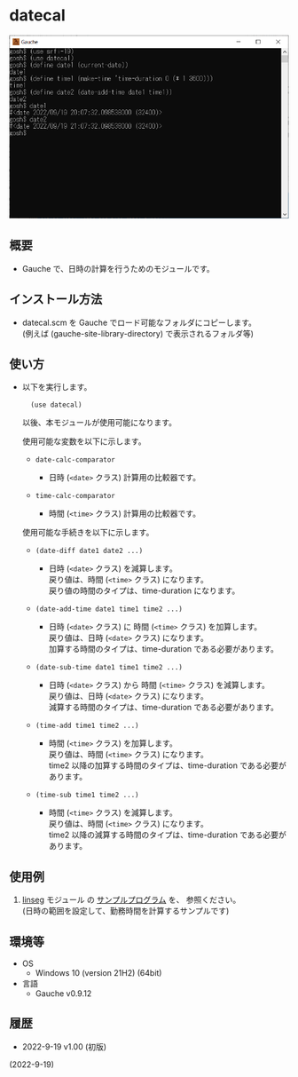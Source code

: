 # datecal

![image](image.png)

## 概要
- Gauche で、日時の計算を行うためのモジュールです。


## インストール方法
- datecal.scm を Gauche でロード可能なフォルダにコピーします。  
  (例えば (gauche-site-library-directory) で表示されるフォルダ等)


## 使い方
- 以下を実行します。
  ```
    (use datecal)
  ```
  以後、本モジュールが使用可能になります。

  使用可能な変数を以下に示します。
  - `date-calc-comparator`
    - 日時 (`<date>` クラス) 計算用の比較器です。

  - `time-calc-comparator`
    - 時間 (`<time>` クラス) 計算用の比較器です。

  使用可能な手続きを以下に示します。
  - `(date-diff date1 date2 ...)`
    - 日時 (`<date>` クラス) を減算します。  
      戻り値は、時間 (`<time>` クラス) になります。  
      戻り値の時間のタイプは、time-duration になります。

  - `(date-add-time date1 time1 time2 ...)`
    - 日時 (`<date>` クラス) に 時間 (`<time>` クラス) を加算します。  
      戻り値は、日時 (`<date>` クラス) になります。  
      加算する時間のタイプは、time-duration である必要があります。

  - `(date-sub-time date1 time1 time2 ...)`
    - 日時 (`<date>` クラス) から 時間 (`<time>` クラス) を減算します。  
      戻り値は、日時 (`<date>` クラス) になります。  
      減算する時間のタイプは、time-duration である必要があります。

  - `(time-add time1 time2 ...)`
    - 時間 (`<time>` クラス) を加算します。  
      戻り値は、時間 (`<time>` クラス) になります。  
      time2 以降の加算する時間のタイプは、time-duration である必要があります。

  - `(time-sub time1 time2 ...)`
    - 時間 (`<time>` クラス) を減算します。  
      戻り値は、時間 (`<time>` クラス) になります。  
      time2 以降の減算する時間のタイプは、time-duration である必要があります。


## 使用例
1. [linseg](https://github.com/Hamayama/lineseg) モジュール の
   [サンプルプログラム](https://github.com/Hamayama/lineseg/blob/main/sample-date-time.scm) を、
   参照ください。  
   (日時の範囲を設定して、勤務時間を計算するサンプルです)


## 環境等
- OS
  - Windows 10 (version 21H2) (64bit)
- 言語
  - Gauche v0.9.12

## 履歴
- 2022-9-19  v1.00 (初版)


(2022-9-19)

